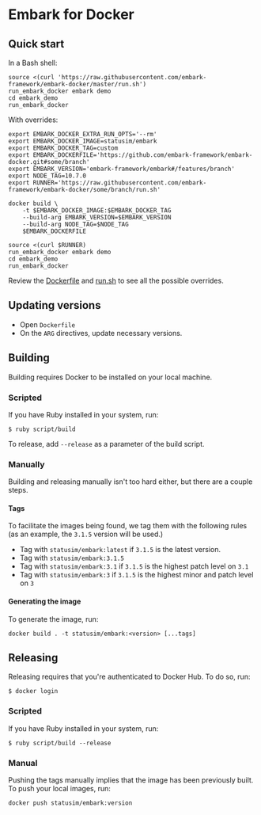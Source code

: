 # Embark for Docker

## Quick start

In a Bash shell:
``` shell
source <(curl 'https://raw.githubusercontent.com/embark-framework/embark-docker/master/run.sh')
run_embark_docker embark demo
cd embark_demo
run_embark_docker
```

With overrides:

``` shell
export EMBARK_DOCKER_EXTRA_RUN_OPTS='--rm'
export EMBARK_DOCKER_IMAGE=statusim/embark
export EMBARK_DOCKER_TAG=custom
export EMBARK_DOCKERFILE='https://github.com/embark-framework/embark-docker.git#some/branch'
export EMBARK_VERSION='embark-framework/embark#/features/branch'
export NODE_TAG=10.7.0
export RUNNER='https://raw.githubusercontent.com/embark-framework/embark-docker/some/branch/run.sh'

docker build \
    -t $EMBARK_DOCKER_IMAGE:$EMBARK_DOCKER_TAG
    --build-arg EMBARK_VERSION=$EMBARK_VERSION
    --build-arg NODE_TAG=$NODE_TAG
    $EMBARK_DOCKERFILE

source <(curl $RUNNER)
run_embark_docker embark demo
cd embark_demo
run_embark_docker
```

Review the [Dockerfile](https://github.com/embark-framework/embark-docker/blob/master/Dockerfile) and [run.sh](https://github.com/embark-framework/embark-docker/blob/master/run.sh#L66-L70) to see all the possible overrides.

## Updating versions

* Open `Dockerfile`
* On the `ARG` directives, update necessary versions.

## Building

Building requires Docker to be installed on your local machine.

### Scripted

If you have Ruby installed in your system, run:

```
$ ruby script/build
```

To release, add `--release` as a parameter of the build script.

### Manually

Building and releasing manually isn't too hard either, but there are a couple steps.

#### Tags

To facilitate the images being found, we tag them with the following rules (as an example, the `3.1.5` version will be used.)

- Tag with `statusim/embark:latest` if `3.1.5` is the latest version.
- Tag with `statusim/embark:3.1.5`
- Tag with `statusim/embark:3.1` if `3.1.5` is the highest patch level on `3.1`
- Tag with `statusim/embark:3` if `3.1.5` is the highest minor and patch level on `3`

#### Generating the image

To generate the image, run:

```
docker build . -t statusim/embark:<version> [...tags]
```

## Releasing

Releasing requires that you're authenticated to Docker Hub. To do so, run:

```
$ docker login
```

### Scripted

If you have Ruby installed in your system, run:

```
$ ruby script/build --release
```

### Manual

Pushing the tags manually implies that the image has been previously built. To push your local images, run:

```
docker push statusim/embark:version
```

